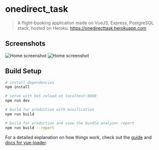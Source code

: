 # onedirect_task

> A flight-booking application made on VueJS, Express, PostgreSQL stack, hosted on Heroku.
> https://onedirecttask.herokuapp.com

## Screenshots

![Home screenshot](https://github.com/mukulkhanna/OneDirect_Task/blob/master/screenshots/home.jpg)
![Home screenshot](https://github.com/mukulkhanna/OneDirect_Task/blob/master/screenshots/results.jpg)

## Build Setup

``` bash
# install dependencies
npm install

# serve with hot reload at localhost:8080
npm run dev

# build for production with minification
npm run build

# build for production and view the bundle analyzer report
npm run build --report
```

For a detailed explanation on how things work, check out the [guide](http://vuejs-templates.github.io/webpack/) and [docs for vue-loader](http://vuejs.github.io/vue-loader).
